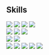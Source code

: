 
## Skills
<p>
<img src="https://img.shields.io/badge/iOS-181717?style=for-the-badge&logo=Apple&logoColor=Black"/>
<img src="https://img.shields.io/badge/Swift-F05138?style=for-the-badge&logo=Swift&logoColor=white"/>
<img src="https://img.shields.io/badge/UIKit-000000?style=for-the-badge&logo=UIKit&logoColor=#2396F3"/>
<img src="https://img.shields.io/badge/SwiftUI-000000?style=for-the-badge&logo=Swift&logoColor=blue"/> <br>
  
<img src="https://img.shields.io/badge/Combine-F05138?style=for-the-badge&logo=Swift&logoColor=white"/> 
<img src="https://img.shields.io/badge/RxSwift-fa4db3?style=for-the-badge&logo=ReactiveX&logoColor=white"/>
<img src="https://img.shields.io/badge/Firebase-FFCA28?style=for-the-badge&logo=Firebase&logoColor=181717"/> <br>
  
<img src="https://img.shields.io/badge/SPM-F05138?style=for-the-badge&logo=Swift&logoColor=white"/>
<img src="https://img.shields.io/badge/CocoaPods-EE3322?style=for-the-badge&logo=CocoaPods&logoColor=white"/> <br>

<img src="https://img.shields.io/badge/Git-F05032?style=for-the-badge&logo=Git&logoColor=white"/>
<img src="https://img.shields.io/badge/GitHub-181717?style=for-the-badge&logo=GitHub&logoColor=white"/>
<img src="https://img.shields.io/badge/Notion-000000?style=for-the-badge&logo=Notion&logoColor=white"/>
<img src="https://img.shields.io/badge/Slack-4A154B?style=for-the-badge&logo=Slack&logoColor=white"/>
<img src="https://img.shields.io/badge/Figma-F24E1E?style=for-the-badge&logo=Figma&logoColor=white"/> <br>
<br>
<br>

